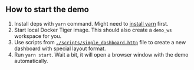 ## How to start the demo

1. Install deps with `yarn` command. Might need to [install yarn](https://yarnpkg.com/getting-started/install) first.
2. Start local Docker Tiger image. This should also create a `demo_ws` workspace for you.
3. Use scripts from [`./scripts/simple_dashboard.http`](./scripts/simple_dashboard.http) file to create a new dashboard with special layout format.
4. Run `yarn start`. Wait a bit, it will open a browser window with the demo automatically.
